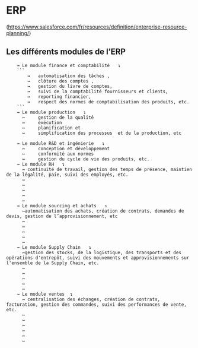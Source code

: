 # ERP
(https://www.salesforce.com/fr/resources/definition/enterprise-resource-planning/)

## Les différents modules de l’ERP
```
    → Le module finance et comptabilité   ↴
    ```
        ↣   automatisation des tâches ,
        ↣   clôture des comptes ,
        ↣   gestion du livre de comptes, 
        ↣   suivi de la comptabilité fournisseurs et clients,
        ↣   reporting financier,
        ↣   respect des normes de comptabilisation des produits, etc.
    ```
    → Le module production   ↴
      ↣     gestion de la qualité
      ↣     exécution
      ↣     planification et 
      ↣     simplification des processus  et de la production, etc

    → Le module R&D et ingénierie   ↴
      ↣     conception et développement
      ↣     conformité aux normes
      ↣     gestion du cycle de vie des produits, etc.
    → Le module RH   ↴
      ↣ continuité de travail, gestion des temps de présence, maintien de la légalité, paie, suivi des employés, etc.
      ↣
      ↣
      ↣
      ↣
      ↣
    → Le module sourcing et achats   ↴
      ↣automatisation des achats, création de contrats, demandes de devis, gestion de l’approvisionnement, etc
      ↣
      ↣
      ↣
      ↣
      ↣
    → Le module Supply Chain   ↴
      ↣gestion des stocks, de la logistique, des transports et des opérations d'entrepôt, suivi des mouvements et approvisionnements sur l'ensemble de la Supply Chain, etc.
      ↣
      ↣
      ↣
      ↣
      ↣
    → Le module ventes  ↴
      ↣ centralisation des échanges, création de contrats, facturation, gestion des commandes, suivi des performances de vente, etc.
      ↣ 
      ↣ 
      ↣ 
      ↣ 
      ↣ 
      ↣ 
```
